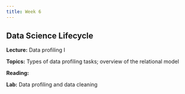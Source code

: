 ```yaml
---
title: Week 6
---
```


## Data Science Lifecycle

**Lecture:** Data profiling I

**Topics:** Types of data profiling tasks; overview of the relational model

**Reading:**

**Lab:** Data profiling and data cleaning
